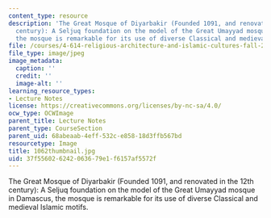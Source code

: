 ```yaml
---
content_type: resource
description: 'The Great Mosque of Diyarbakir (Founded 1091, and renovated in the 12th
  century): A Seljuq foundation on the model of the Great Umayyad mosque in Damascus,
  the mosque is remarkable for its use of diverse Classical and medieval Islamic motifs.'
file: /courses/4-614-religious-architecture-and-islamic-cultures-fall-2002/37f556026242063679e1f6157af5572f_1062thumbnail.jpg
file_type: image/jpeg
image_metadata:
  caption: ''
  credit: ''
  image-alt: ''
learning_resource_types:
- Lecture Notes
license: https://creativecommons.org/licenses/by-nc-sa/4.0/
ocw_type: OCWImage
parent_title: Lecture Notes
parent_type: CourseSection
parent_uid: 68abeaab-4eff-532c-e858-18d3ffb567bd
resourcetype: Image
title: 1062thumbnail.jpg
uid: 37f55602-6242-0636-79e1-f6157af5572f
---
```

The Great Mosque of Diyarbakir (Founded 1091, and renovated in the 12th century): A Seljuq foundation on the model of the Great Umayyad mosque in Damascus, the mosque is remarkable for its use of diverse Classical and medieval Islamic motifs.